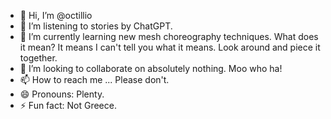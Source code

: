 - 👋 Hi, I’m @octillio
- 👀 I’m listening to stories by ChatGPT.
- 🌱 I’m currently learning new mesh choreography techniques. What does it mean? It means I can't tell you what it means. Look around and piece it together.
- 💞️ I’m looking to collaborate on absolutely nothing. Moo who ha!
- 📫 How to reach me ... Please don't.
- 😄 Pronouns: Plenty.
- ⚡ Fun fact: Not Greece.
